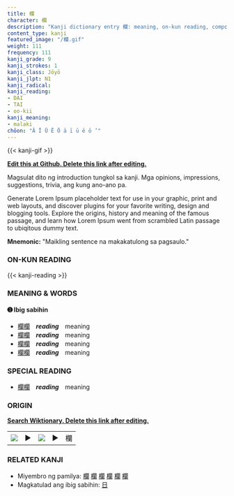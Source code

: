 ```yaml
---
title: 欄
character: 欄
description: "Kanji dictionary entry 欄: meaning, on-kun reading, compounds, origin, related kanji"
content_type: kanji
featured_image: "/欄.gif"
weight: 111
frequency: 111
kanji_grade: 9
kanji_strokes: 1
kanji_class: Jōyō
kanji_jlpt: N1
kanji_radical: 
kanji_reading: 
- DAI
- TAI
- oo-kii
kanji_meaning:
- malaki
chōon: "Ā Ī Ū Ē Ō ā ī ū ē ō ’"
---
```

[//]: # (Don't edit the line below. Kanji animated GIF code is automatically generated.)
{{< kanji-gif >}}

[//]: # (Edit below this line.)

**[Edit this at Github. Delete this link after editing.](https://github.com/tim0g/tim/tree/main/content/kanji/欄/index.md)**

Magsulat dito ng introduction tungkol sa kanji. Mga opinions, impressions, suggestions, trivia, ang kung ano-ano pa.

Generate Lorem Ipsum placeholder text for use in your graphic, print and web layouts, and discover plugins for your favorite writing, design and blogging tools. Explore the origins, history and meaning of the famous passage, and learn how Lorem Ipsum went from scrambled Latin passage to ubiqitous dummy text.
 
**Mnemonic:** "Maikling sentence na makakatulong sa pagsaulo."

### ON-KUN READING

[//]: # (Don't edit the line below. ON-KUN READING code is automatically generated.)
{{< kanji-reading >}}

### MEANING & WORDS

#### ➊ **Ibig sabihin**
  - [欄](../欄)[欄](../欄)　***reading***　meaning
  - [欄](../欄)[欄](../欄)　***reading***　meaning
  - [欄](../欄)[欄](../欄)　***reading***　meaning
  - [欄](../欄)[欄](../欄)　***reading***　meaning

### SPECIAL READING
  - [欄](../欄)[欄](../欄)　***reading***　meaning

### ORIGIN

**[Search Wiktionary. Delete this link after editing.](https://wiktionary.org/wiki/欄)**
<table class="kanji-table"><tr><td>
<img src="60px-欄-bronze.svg.png">
</td><td>▶</td><td>
<img src="60px-欄-oracle.svg.png">
</td><td>▶</td>
<td class="kanji-origin">欄</td>
</tr></table>

### RELATED KANJI
- Miyembro ng pamilya: [欄](../欄) [欄](../欄) [欄](../欄) [欄](../欄) [欄](../欄) [欄](../欄)
- Magkatulad ang ibig sabihin: [日](../日)
